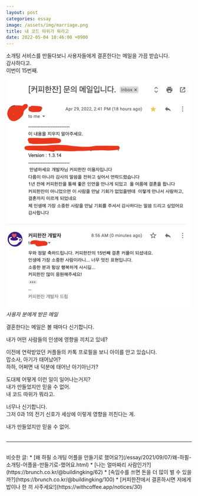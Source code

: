 ```yaml
---
layout: post
categories: essay
image: /assets/img/marriage.png
title: 내 코드 따위가 뭐라고
date: 2022-05-04 10:46:00 +0900
---
```


소개팅 서비스를 만들다보니 사용자들에게 결혼한다는 메일을 가끔 받습니다.  
감사하다고.  
이번이 15번째.  

![](/assets/img/marriage.png)  
*사용자 분에게 받은 메일*

결혼한다는 메일은 볼 때마다 신기합니다.

내가 어떤 사람들의 인생에 영향을 끼치고 있네?

이전에 연락받았던 커플들의 카톡 프로필을 보니 아이를 안고 있습니다.  
맙소사, 아기가 태어났어?  
하하, 어쩌면 내 덕분에 태어난 아기아닌가?

도대체 어떻게 이런 일이 일어나는거지?  
내가 만들었지만 믿을 수 없어.  
내 코드 따위가 뭐라고.

너무나 신기합니다.  
그저 0과 1의 전기 신호가 세상에 이렇게 영향을 끼친다는 게.

내가 만들었지만 믿을 수 없어.
<br>
<br>

---

<br>
비슷한 글:
* [왜 하필 소개팅 어플을 만들기로 했어요?](/essay/2021/09/07/왜-하필-소개팅-어플을-만들기로-했어요.html)
* [나는 얼마짜리 사람인가?](https://brunch.co.kr/@buildingking/62)
* [속임수를 쓰면 돈을 더 많이 벌 수 있을까?](https://brunch.co.kr/@buildingking/100)
* [커피한잔에서 결혼하시면 저에게 밥이나 한 끼 사주세요!](https://withcoffee.app/notices/30)
